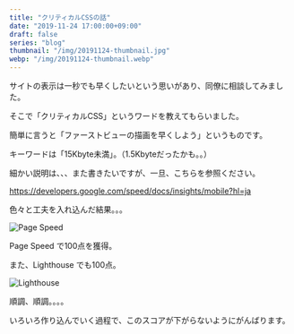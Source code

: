 ```yaml
---
title: "クリティカルCSSの話"
date: "2019-11-24 17:00:00+09:00"
draft: false
series: "blog"
thumbnail: "/img/20191124-thumbnail.jpg"
webp: "/img/20191124-thumbnail.webp"
---
```


サイトの表示は一秒でも早くしたいという思いがあり、同僚に相談してみました。

そこで「クリティカルCSS」というワードを教えてもらいました。

簡単に言うと「ファーストビューの描画を早くしよう」というものです。

キーワードは「15Kbyte未満」。（1.5Kbyteだったかも。。）

細かい説明は、、、また書きたいですが、一旦、こちらを参照ください。

https://developers.google.com/speed/docs/insights/mobile?hl=ja

色々と工夫を入れ込んだ結果。。。

![Page Speed](/img/20191124-thumbnail.jpg)

Page Speed で100点を獲得。

また、Lighthouse でも100点。

![Lighthouse](/img/20191124-thumbnail-02.jpg)

順調、順調。。。。

いろいろ作り込んでいく過程で、このスコアが下がらないようにがんばります。
